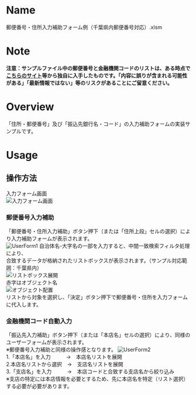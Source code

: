 # Name
郵便番号・住所入力補助フォーム例（千葉県内郵便番号対応）.xlsm
# Note
**注意：サンプルファイル中の郵便番号と金融機関コードのリストは、ある時点で[こちらのサイト](https://www.post.japanpost.jp/zipcode/download.html)等から独自に入手したものです。「内容に誤りが含まれる可能性がある」「最新情報ではない」等のリスクがあることにご留意ください。**
# Overview
「住所・郵便番号」及び「振込先銀行名・コード」の入力補助フォームの実装サンプルです。
# Usage
## 操作方法
入力フォーム画面  
![入力フォーム画面](https://github.com/takayuki818/Supports-input-of-postal-code-and-transfer-code/assets/147408435/2badc5e3-df93-4c25-9551-16c8456a3d74)  
### 郵便番号入力補助
「郵便番号・住所入力補助」ボタン押下（または「住所上段」セルの選択）により入力補助フォームが表示されます。  
![UserForm1](https://github.com/takayuki818/Supports-input-of-postal-code-and-transfer-code/assets/147408435/3ed9aeda-8f9b-441d-aa6b-badaf272a39c)
自治体名-大字名の一部を入力すると、中間一致検索フィルタ処理により、  
合致するデータが格納されたリストボックスが表示されます。（サンプル対応範囲：千葉県内）  
![リストボックス展開](https://github.com/takayuki818/Supports-input-of-postal-code-and-transfer-code/assets/147408435/53330b7c-b924-4491-8762-7bb86cbfafe7)  
赤字はオブジェクト名  
![オブジェクト配置](https://github.com/takayuki818/Supports-input-of-postal-code-and-transfer-code/assets/147408435/03baa3e9-2601-4398-90be-896bc50402fb)  
リストから対象を選択し、「決定」ボタン押下で郵便番号・住所を入力フォームに代入します。  
### 金融機関コード自動入力
「振込先入力補助」ボタン押下（または「本店名」セルの選択）により、同様のユーザーフォームが表示されます。  
※郵便番号入力補助と同様の操作感となります。
![UserForm2](https://github.com/takayuki818/Supports-input-of-postal-code-and-transfer-code/assets/147408435/ac65fbcd-6b4d-4393-9944-253bf7409a20)  
1.「本店名」を入力　　　→　本店名リストを展開  
2.本店名リストから選択　→　支店名リストを展開  
3.「支店名」を入力　　　→　本店コードと合致する支店名から絞り込み  
※支店の特定には本店情報を必要とするため、先に本店名を特定（リスト選択）する必要が必要があります。
